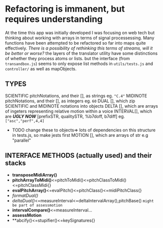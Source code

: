 # Refactoring is immanent, but requires understanding

At the time this app was initially developed I was focusing on web tech but thinking about working with arrays in terms of signal processessing. Many functions have been attempted to be refactored so far into maps quite effectively. 
*There is a  possibility of rethinking this terms of streams, will it be better or worse?*
the layers of the translator utility have some distinctions of whether they process atoms or lists. but the interface (from `transandbox.js`) seems to only expose list methods in `utils/tests.js` and `controller/` as well as mapObjects.

## TYPES
SCIENTIFIC pitchNotations, and their [], as strings eg. `"C.4"`
MIDINOTE pitchNotations, and their [], as integers eg. `60`
DUAL [], which zip SCIENTIFIC and MIDINOTE notations into objects
DELTA [], which are arrays of ingeters representing relative motion within a voice
INTERVAL[], which are ***UGLY NOW*** [prefixSTR, qualitySTR, %b7doff, b7diff] eg. `["asc","perf",4,4]`
* TODO change these to objects=> lots of dependencies on this structure in tests.js, so make jests first
MOTION [], which are arrays of str e.g "parallel"

## INTERFACE METHODS (actually used) and their stacks
- **transposeMidiArray()**
- **pitchArrayToMidi()**<=pitchToMidi()<=pitchClassToMidi()<=pitchClassMidi{}
- **evalPitchArray()**<=evalPitch()<=pitchClass()<=midiPitchClass{}
- *formatDual()*
- *deltaDual()*<=measureInterval<=deltaIntervalArray(),pitchBase() `might be part of assessmotion`
- **intervalCompare()**<=measureInterval...
- **assessMotion**
- **abcify()<=stupifier()<=keySignatures{}